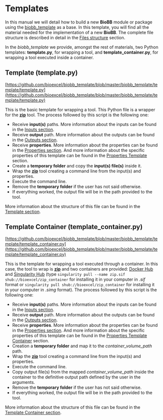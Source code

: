 # Templates

In this manual we will detail how to build a new **BioBB** module or package using the [biobb_template](https://github.com/bioexcel/biobb_template) as a base. In this template, you will find all the material needed for the implementation of a new **BioBB**. The complete file structure is described in detail in the [Files structure](https://biobb-documentation.readthedocs.io/en/latest/files_structure.html) section.

In the *biobb_template* we provide, amongst the rest of materials, two Python templates: **template.py**, for wrapping a tool, and **template_container.py**, for wrapping a tool executed inside a container.

## Template (template.py)

[https://github.com/bioexcel/biobb_template/blob/master/biobb_template/template/template.py](https://github.com/bioexcel/biobb_template/blob/master/biobb_template/template/template.py)

This is the basic template for wrapping a tool. This Python file is a wrapper for the [**zip**](http://infozip.sourceforge.net/) tool. The process followed by this script is the following one:

* Receive **input(s)** paths. More information about the inputs can be found in the [Inputs section](https://biobb-documentation.readthedocs.io/en/latest/arguments.html#inputs).
* Receive **output** path. More information about the outputs can be found in the [Outputs section](https://biobb-documentation.readthedocs.io/en/latest/arguments.html#outputs).
* Receive **properties**. More information about the properties can be found in the [Properties section](https://biobb-documentation.readthedocs.io/en/latest/arguments.html#properties). And more information about the specific properties of this template can be found in the [Properties Template](https://biobb-documentation.readthedocs.io/en/latest/arguments.html#template-class) section.
* Create a **temporary folder** and copy the **input(s) file(s)** inside it. 
* Wrap the [**zip**](http://infozip.sourceforge.net/) tool creating a command line from the input(s) and properties.
* Execute the command line.
* Remove the **temporary folder** if the user has not said otherwise.
* If everything worked, the output file will be in the path provided to the tool.

More information about the structure of this file can be found in the [Template section](https://biobb-documentation.readthedocs.io/en/latest/python_structure.html#template-class).

## Template Container (template_container.py)

[https://github.com/bioexcel/biobb_template/blob/master/biobb_template/template/template_container.py](https://github.com/bioexcel/biobb_template/blob/master/biobb_template/template/template_container.py)

This is the template for wrapping a tool executed through a container. In this case, the tool to wrap is [**zip**](http://infozip.sourceforge.net/) and two containers are provided: [Docker Hub](https://hub.docker.com/r/mmbirb/zip) and [Singularity Hub](https://singularity-hub.org/) (type `singularity pull --name zip.sif shub://bioexcel/zip_container` for installing it in your computer in *.sif* format or `singularity pull shub://bioexcel/zip_container` for installing it in your computer in *.simg* format). The process followed by this script is the following one:

* Receive **input(s)** paths. More information about the inputs can be found in the [Inputs section](https://biobb-documentation.readthedocs.io/en/latest/arguments.html#inputs).
* Receive **output** path. More information about the outputs can be found in the [Outputs section](https://biobb-documentation.readthedocs.io/en/latest/arguments.html#outputs).
* Receive **properties**. More information about the properties can be found in the [Properties section](https://biobb-documentation.readthedocs.io/en/latest/arguments.html#properties). And more information about the specific properties of this template can be found in the [Properties Template Container](https://biobb-documentation.readthedocs.io/en/latest/arguments.html#templatecontainer-class) section.
* Creation a **temporary folder** and map it to the *container_volume_path* path.
* Wrap the [**zip**](http://infozip.sourceforge.net/) tool creating a command line from the input(s) and properties.
* Execute the command line.
* Copy output file(s) from the mapped *container_volume_path* inside the container to the definitive output path defined by the user in the arguments.
* Remove the **temporary folder** if the user has not said otherwise.
* If everything worked, the output file will be in the path provided to the tool.

More information about the structure of this file can be found in the [Template Container section](https://biobb-documentation.readthedocs.io/en/latest/python_structure.html#templatecontainer-class).
